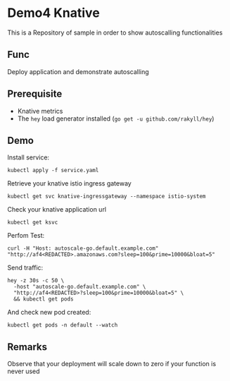 # Demo4 Knative

This is a Repository of sample in order to show autoscalling functionalities

## Func

Deploy application and demonstrate autoscalling

## Prerequisite

- Knative metrics
- The `hey` load generator installed (`go get -u github.com/rakyll/hey`)

## Demo

Install service:
```
kubectl apply -f service.yaml
```

Retrieve your knative istio ingress gateway
```
kubectl get svc knative-ingressgateway --namespace istio-system
```

Check your knative application url
```
kubectl get ksvc
```

Perfom Test:
```
curl -H "Host: autoscale-go.default.example.com" "http://af4<REDACTED>.amazonaws.com?sleep=100&prime=10000&bloat=5"
```

Send traffic:
```
hey -z 30s -c 50 \
  -host "autoscale-go.default.example.com" \
  "http://af4<REDACTED>?sleep=100&prime=10000&bloat=5" \
  && kubectl get pods
```

And check new pod created:
```
kubectl get pods -n default --watch
```

## Remarks

Observe that your deployment will scale down to zero if your function is never used